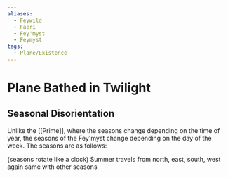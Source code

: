 ```yaml
---
aliases:
  - Feywild
  - Faeri
  - Fey'myst
  - Feymyst
tags:
  - Plane/Existence
---
```

# Plane Bathed in Twilight
## Seasonal Disorientation
Unlike the [[Prime]], where the seasons change depending on the time of year, the seasons of the Fey'myst change depending on the day of the week. The seasons are as follows: 

(seasons rotate like a clock)
Summer travels from north, east, south, west again
same with other seasons